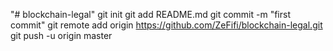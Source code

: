 "# blockchain-legal"  git init git add README.md git commit -m "first commit" git remote add origin https://github.com/ZeFifi/blockchain-legal.git git push -u origin master